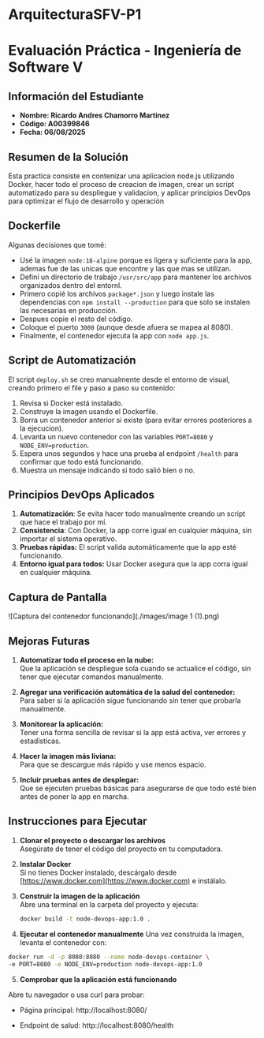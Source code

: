# ArquitecturaSFV-P1

# Evaluación Práctica - Ingeniería de Software V

## Información del Estudiante
- **Nombre: Ricardo Andres Chamorro Martinez**
- **Código: A00399846**
- **Fecha: 06/08/2025**

## Resumen de la Solución
Esta practica consiste en contenizar una aplicacion node.js utilizando Docker, hacer todo el proceso de creacion de imagen, crear un script automatizado para su despliegue y validacion, y aplicar principios DevOps para optimizar el flujo de desarrollo y operación

## Dockerfile
Algunas decisiones que tomé:

- Usé la imagen `node:18-alpine` porque es ligera y suficiente para la app, ademas fue de las unicas que encontre y las que mas se utilizan.
- Definí un directorio de trabajo `/usr/src/app` para mantener los archivos organizados dentro del entornl.
- Primero copié los archivos `package*.json` y luego instale las dependencias con `npm install --production` para que solo se instalen las necesarias en producción.
- Despues copie el resto del código.
- Coloque el puerto `3000` (aunque desde afuera se mapea al 8080).
- Finalmente, el contenedor ejecuta la app con `node app.js`.

## Script de Automatización
El script `deploy.sh` se creo manualmente desde el entorno de visual, creando primero el file y paso a paso su contenido:

1. Revisa si Docker está instalado.
2. Construye la imagen usando el Dockerfile.
3. Borra un contenedor anterior si existe (para evitar errores posteriores a la ejecucion).
4. Levanta un nuevo contenedor con las variables `PORT=8080` y `NODE_ENV=production`.
5. Espera unos segundos y hace una prueba al endpoint `/health` para confirmar que todo está funcionando.
6. Muestra un mensaje indicando si todo salió bien o no.
   
## Principios DevOps Aplicados
1. **Automatización**: Se evita hacer todo manualmente creando un script que hace el trabajo por mí.
2. **Consistencia**: Con Docker, la app corre igual en cualquier máquina, sin importar el sistema operativo.
3. **Pruebas rápidas:** El script valida automáticamente que la app esté funcionando.
4. **Entorno igual para todos:** Usar Docker asegura que la app corra igual en cualquier máquina.


## Captura de Pantalla
![Captura del contenedor funcionando](./images/image 1 (1).png)

## Mejoras Futuras
1. **Automatizar todo el proceso en la nube:**  
   Que la aplicación se despliegue sola cuando se actualice el código, sin tener que ejecutar comandos manualmente.

2. **Agregar una verificación automática de la salud del contenedor:**  
   Para saber si la aplicación sigue funcionando sin tener que probarla manualmente.

3. **Monitorear la aplicación:**  
   Tener una forma sencilla de revisar si la app está activa, ver errores y estadísticas.

4. **Hacer la imagen más liviana:**  
   Para que se descargue más rápido y use menos espacio.

5. **Incluir pruebas antes de desplegar:**  
   Que se ejecuten pruebas básicas para asegurarse de que todo esté bien antes de poner la app en marcha.

## Instrucciones para Ejecutar

1. **Clonar el proyecto o descargar los archivos**  
   Asegúrate de tener el código del proyecto en tu computadora.

2. **Instalar Docker**  
   Si no tienes Docker instalado, descárgalo desde [https://www.docker.com](https://www.docker.com) e instálalo.

3. **Construir la imagen de la aplicación**  
   Abre una terminal en la carpeta del proyecto y ejecuta:  
   ```bash
   docker build -t node-devops-app:1.0 .

4. **Ejecutar el contenedor manualmente**
Una vez construida la imagen, levanta el contenedor con:

```bash
docker run -d -p 8080:8080 --name node-devops-container \
-e PORT=8080 -e NODE_ENV=production node-devops-app:1.0

```

5. **Comprobar que la aplicación está funcionando**

Abre tu navegador o usa curl para probar:

- Página principal: http://localhost:8080/

- Endpoint de salud: http://localhost:8080/health

   


